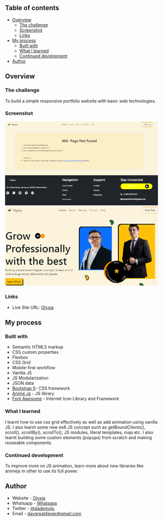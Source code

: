 ## Table of contents

- [Overview](#overview)
  - [The challenge](#the-challenge)
  - [Screenshot](#screenshot)
  - [Links](#links)
- [My process](#my-process)
  - [Built with](#built-with)
  - [What I learned](#what-i-learned)
  - [Continued development](#continued-development)
- [Author](#author)

## Overview

### The challenge
To build a simple responsive portfolio website with basic web technologies.

### Screenshot

![](./404.png)
![](./home.png)

### Links

- Live Site URL: [Olyxia](https://olyxia.netlify.app)

## My process

### Built with

- Semantic HTML5 markup
- CSS custom properties
- Flexbox
- CSS Grid
- Mobile-first workflow
- Vanilla JS
- JS Modularization
- JSON data
- [Bootstrap 5](https://getbootstrap.com/)- CSS framework
- [Anime Js](https://animejs.com/) - JS library
- [Font Awesome](https://fontawesome.com/) - Internet Icon Library and Framework

### What I learned

I learnt how to use css grid effectively as well as add animation using vanilla JS. I also learnt some new es6 JS concept such as getBoundClients(), scroll(), scrollBy(), scrollTo(), JS modules, literal templates, map etc. I also learnt building some custom elements (popups) from scratch and making reuseable components.

### Continued development
To improve more on JS animation, learn more about new libraries like animejs in other to use its full power.

## Author

- Website - [Olyxia](https://olyxia.netlify.app)
- Whatsapp - [Whatsapp](https://wa.me/2348167835435)
- Twitter - [@dademolu](https://www.twitter.com/dademolu)
- Email - [davgreat4ever@gmail.com](mailto:davgreat4ever@gmail.com)